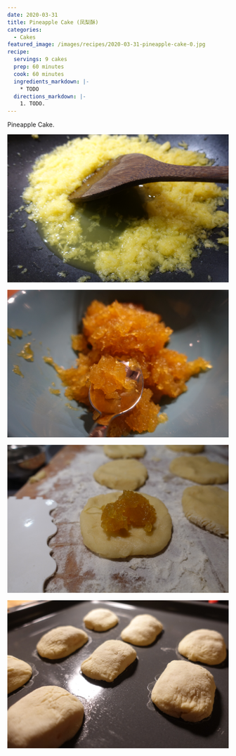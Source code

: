 ```yaml
---
date: 2020-03-31
title: Pineapple Cake (凤梨酥)
categories:
  - Cakes
featured_image: /images/recipes/2020-03-31-pineapple-cake-0.jpg
recipe:
  servings: 9 cakes
  prep: 60 minutes
  cook: 60 minutes
  ingredients_markdown: |-
    * TODO
  directions_markdown: |-
    1. TODO.
---
```

Pineapple Cake.

![pic](/images/recipes/2020-03-31-pineapple-cake-1.jpg)

![pic](/images/recipes/2020-03-31-pineapple-cake-2.jpg)

![pic](/images/recipes/2020-03-31-pineapple-cake-3.jpg)

![pic](/images/recipes/2020-03-31-pineapple-cake-4.jpg)